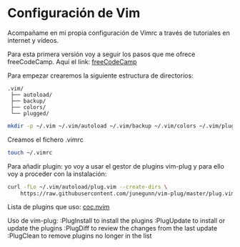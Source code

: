 # Configuración de Vim
Acompañame en mi propia configuración de Vimrc a través de tutoriales en internet y vídeos.

Para esta primera versión voy a seguir los pasos que me ofrece freeCodeCamp.
Aquí el link:
[freeCodeCamp](https://www.freecodecamp.org/news/vimrc-configuration-guide-customize-your-vim-editor/)

Para empezar crearemos la siguiente estructura de directorios:
```
.vim/
 ├── autoload/
 ├── backup/
 ├── colors/
 └── plugged/
```

```zsh
mkdir -p ~/.vim ~/.vim/autoload ~/.vim/backup ~/.vim/colors ~/.vim/plugged
```

Creamos el fichero .vimrc
```zsh
touch ~/.vimrc
```

Para añadir plugin: yo voy a usar el gestor de plugins vim-plug y para ello voy a proceder con la instalación:
```zsh
curl -fLo ~/.vim/autoload/plug.vim --create-dirs \
    https://raw.githubusercontent.com/junegunn/vim-plug/master/plug.vim
```

Lista de plugins que uso:
[coc.nvim](https://github.com/neoclide/coc.nvim)

Uso de vim-plug:
:PlugInstall to install the plugins
:PlugUpdate to install or update the plugins
:PlugDiff to review the changes from the last update
:PlugClean to remove plugins no longer in the list
